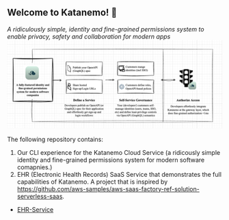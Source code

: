Welcome to Katanemo! 🚀
---------------
*A ridiculously simple, identity and fine-grained permissions system to enable privacy, safety and collaboration for modern apps*
<img src="https://github.com/katanemo/katanemo-aaa/blob/main/kataneno-how-it-works.png?raw=true" width="800">

The following repository contains: 

1. Our CLI experience for the Katanemo Cloud Service (a ridicously simple identity and fine-grained permissions system for modern software comapnies.)
2. EHR (Electronic Health Records) SaaS Service that demonstrates the full capabilities of Katanemo. A project that is inspired by https://github.com/aws-samples/aws-saas-factory-ref-solution-serverless-saas.

- [EHR-Service](https://github.com/katanemo/katanemo-aaa/blob/main/samples/ehr-service/README.md)
